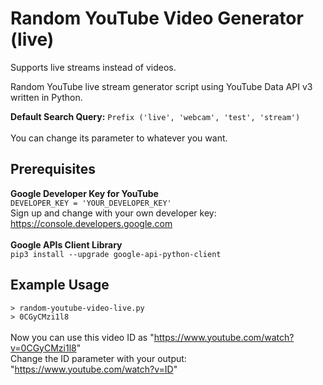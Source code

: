 # Random YouTube Video Generator (live)
<p>Supports live streams instead of videos.</p>
Random YouTube live stream generator script using YouTube Data API v3 written in Python. <br />

**Default Search Query:** `Prefix ('live', 'webcam', 'test', 'stream')` <br /><br />
You can change its parameter to whatever you want. <br />

## Prerequisites
**Google Developer Key for YouTube** <br />
`DEVELOPER_KEY = 'YOUR_DEVELOPER_KEY'` <br />
Sign up and change with your own developer key: https://console.developers.google.com <br /><br />
**Google APIs Client Library** <br />
`pip3 install --upgrade google-api-python-client`

## Example Usage
`> random-youtube-video-live.py` <br />
`> 0CGyCMzi1l8` <br /><br />
Now you can use this video ID as "https://www.youtube.com/watch?v=0CGyCMzi1l8" <br />
Change the ID parameter with your output: "https://www.youtube.com/watch?v=ID" <br /> 
